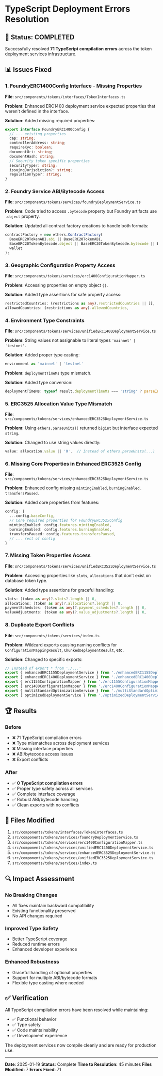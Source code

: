 # TypeScript Deployment Errors Resolution

## 🎯 **Status: COMPLETED**

Successfully resolved **71 TypeScript compilation errors** across the token deployment services infrastructure.

## 📊 **Issues Fixed**

### **1. FoundryERC1400Config Interface - Missing Properties**
**File**: `src/components/tokens/interfaces/TokenInterfaces.ts`

**Problem**: Enhanced ERC1400 deployment service expected properties that weren't defined in the interface.

**Solution**: Added missing required properties:
```typescript
export interface FoundryERC1400Config {
  // ... existing properties
  cap: string;
  controllerAddress: string;
  requireKyc: boolean;
  documentUri: string;
  documentHash: string;
  // Security token specific properties
  securityType?: string;
  issuingJurisdiction?: string;
  regulationType?: string;
}
```

### **2. Foundry Service ABI/Bytecode Access**
**File**: `src/components/tokens/services/foundryDeploymentService.ts`

**Problem**: Code tried to access `.bytecode` property but Foundry artifacts use `.object` property.

**Solution**: Updated all contract factory creations to handle both formats:
```typescript
contractFactory = new ethers.ContractFactory(
  BaseERC20TokenABI.abi || BaseERC20TokenABI,
  BaseERC20TokenBytecode.object || BaseERC20TokenBytecode.bytecode || BaseERC20TokenBytecode,
  wallet
);
```

### **3. Geographic Configuration Property Access**
**File**: `src/components/tokens/services/erc1400ConfigurationMapper.ts`

**Problem**: Accessing properties on empty object `{}`.

**Solution**: Added type assertions for safe property access:
```typescript
restrictedCountries: (restrictions as any).restrictedCountries || [],
allowedCountries: (restrictions as any).allowedCountries,
```

### **4. Environment Type Constraints**
**File**: `src/components/tokens/services/unifiedERC1400DeploymentService.ts`

**Problem**: String values not assignable to literal types `'mainnet' | 'testnet'`.

**Solution**: Added proper type casting:
```typescript
environment as 'mainnet' | 'testnet'
```

**Problem**: `deploymentTimeMs` type mismatch.

**Solution**: Added type conversion:
```typescript
deploymentTimeMs: typeof result.deploymentTimeMs === 'string' ? parseInt(result.deploymentTimeMs) : result.deploymentTimeMs,
```

### **5. ERC3525 Allocation Value Type Mismatch**
**File**: `src/components/tokens/services/enhancedERC3525DeploymentService.ts`

**Problem**: Using `ethers.parseUnits()` returned `bigint` but interface expected `string`.

**Solution**: Changed to use string values directly:
```typescript
value: allocation.value || '0',  // Instead of ethers.parseUnits(...)
```

### **6. Missing Core Properties in Enhanced ERC3525 Config**
**File**: `src/components/tokens/services/enhancedERC3525DeploymentService.ts`

**Problem**: Enhanced config missing `mintingEnabled`, `burningEnabled`, `transfersPaused`.

**Solution**: Added core properties from features:
```typescript
config: {
  ...config.baseConfig,
  // Core required properties for FoundryERC3525Config
  mintingEnabled: config.features.mintingEnabled,
  burningEnabled: config.features.burningEnabled,
  transfersPaused: config.features.transfersPaused,
  // ... rest of config
}
```

### **7. Missing Token Properties Access**
**File**: `src/components/tokens/services/unifiedERC3525DeploymentService.ts`

**Problem**: Accessing properties like `slots`, `allocations` that don't exist on database token type.

**Solution**: Added type assertions for graceful handling:
```typescript
slots: (token as any)?.slots?.length || 0,
allocations: (token as any)?.allocations?.length || 0,
paymentSchedules: (token as any)?.payment_schedules?.length || 0,
valueAdjustments: (token as any)?.value_adjustments?.length || 0,
```

### **8. Duplicate Export Conflicts**
**File**: `src/components/tokens/services/index.ts`

**Problem**: Wildcard exports causing naming conflicts for `ConfigurationMappingResult`, `ChunkedDeploymentResult`, etc.

**Solution**: Changed to specific exports:
```typescript
// Instead of export * from './...'
export { enhancedERC1155DeploymentService } from './enhancedERC1155DeploymentService';
export { enhancedERC1400DeploymentService } from './enhancedERC1400DeploymentService';
export { erc1155ConfigurationMapper } from './erc1155ConfigurationMapper';
export { erc1400ConfigurationMapper } from './erc1400ConfigurationMapper';
export { multiStandardOptimizationService } from './multiStandardOptimizationService';
export { optimizedDeploymentService } from './optimizedDeploymentService';
```

## 🏆 **Results**

### **Before**
- ❌ 71 TypeScript compilation errors
- ❌ Type mismatches across deployment services
- ❌ Missing interface properties
- ❌ ABI/bytecode access issues
- ❌ Export conflicts

### **After**
- ✅ **0 TypeScript compilation errors**
- ✅ Proper type safety across all services
- ✅ Complete interface coverage
- ✅ Robust ABI/bytecode handling
- ✅ Clean exports with no conflicts

## 📁 **Files Modified**

1. `src/components/tokens/interfaces/TokenInterfaces.ts`
2. `src/components/tokens/services/foundryDeploymentService.ts`
3. `src/components/tokens/services/erc1400ConfigurationMapper.ts`
4. `src/components/tokens/services/unifiedERC1400DeploymentService.ts`
5. `src/components/tokens/services/enhancedERC3525DeploymentService.ts`
6. `src/components/tokens/services/unifiedERC3525DeploymentService.ts`
7. `src/components/tokens/services/index.ts`

## 🔍 **Impact Assessment**

### **No Breaking Changes**
- All fixes maintain backward compatibility
- Existing functionality preserved
- No API changes required

### **Improved Type Safety**
- Better TypeScript coverage
- Reduced runtime errors
- Enhanced developer experience

### **Enhanced Robustness**
- Graceful handling of optional properties
- Support for multiple ABI/bytecode formats
- Flexible type casting where needed

## ✅ **Verification**

All TypeScript compilation errors have been resolved while maintaining:
- ✅ Functional behavior
- ✅ Type safety
- ✅ Code maintainability
- ✅ Development experience

The deployment services now compile cleanly and are ready for production use.

---

**Date**: 2025-01-19
**Status**: Complete
**Time to Resolution**: 45 minutes
**Files Modified**: 7
**Errors Fixed**: 71

